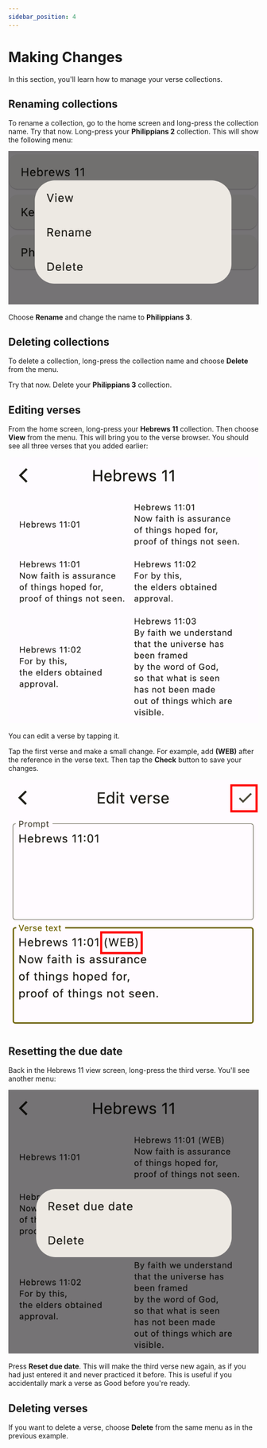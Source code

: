 ```yaml
---
sidebar_position: 4
---
```


# Making Changes

In this section, you'll learn how to manage your verse collections.

## Renaming collections

To rename a collection, go to the home screen and long-press the collection name. Try that now. Long-press your **Philippians 2** collection. This will show the following menu:

<div class="bordered-image">

![collection menu](img/collection-menu.png)
</div>

Choose **Rename** and change the name to **Philippians 3**.

##  Deleting collections

To delete a collection, long-press the collection name and choose **Delete** from the menu.

Try that now. Delete your **Philippians 3** collection.

## Editing verses

From the home screen, long-press your **Hebrews 11** collection. Then choose **View** from the menu. This will bring you to the verse browser. You should see all three verses that you added earlier:

<div class="bordered-image">

![collection view](img/collection-view.png)
</div>

You can edit a verse by tapping it.

Tap the first verse and make a small change. For example, add **(WEB)** after the reference in the verse text. Then tap the **Check** button to save your changes.

<div class="bordered-image">

![edit verse](img/edit-verse.png)
</div>

## Resetting the due date

Back in the Hebrews 11 view screen, long-press the third verse. You'll see another menu:

<div class="bordered-image">

![verse view menu](img/verse-menu.png)
</div>

Press **Reset due date**. This will make the third verse new again, as if you had just entered it and never practiced it before. This is useful if you accidentally mark a verse as Good before you're ready.

## Deleting verses

If you want to delete a verse, choose **Delete** from the same menu as in the previous example.